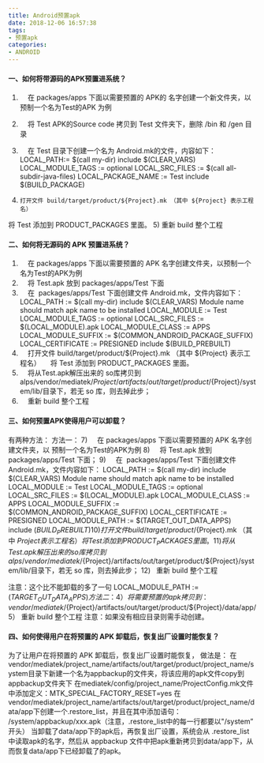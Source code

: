 ```yaml
---
title: Android预置apk
date: 2018-12-06 16:57:38
tags:
- 预置apk
categories:
- ANDROID
---
```

#### 一、如何将带源码的APK预置进系统？
1)     在 packages/apps 下面以需要预置的 APK的 名字创建一个新文件夹，以预制一个名为Test的APK 为例
2)     将 Test APK的Source code 拷贝到 Test 文件夹下，删除 /bin 和 /gen 目录
3)     在 Test 目录下创建一个名为 Android.mk的文件，内容如下：
LOCAL_PATH:= $(call my-dir)
include $(CLEAR_VARS)
LOCAL_MODULE_TAGS := optional
LOCAL_SRC_FILES := $(call all-subdir-java-files)
LOCAL_PACKAGE_NAME := Test
include $(BUILD_PACKAGE)

4)     打开文件 build/target/product/${Project}.mk （其中 ${Project} 表示工程名）
将 Test 添加到 PRODUCT_PACKAGES 里面。
5)     重新 build 整个工程

#### 二、如何将无源码的 APK 预置进系统？
1)     在 packages/apps 下面以需要预置的 APK 名字创建文件夹，以预制一个名为Test的APK为例
2)     将 Test.apk 放到 packages/apps/Test 下面
3)     在  packages/apps/Test 下面创建文件 Android.mk，文件内容如下：
LOCAL_PATH := $(call my-dir)
include $(CLEAR_VARS)
Module name should match apk name to be installed
LOCAL_MODULE := Test
LOCAL_MODULE_TAGS := optional
LOCAL_SRC_FILES := $(LOCAL_MODULE).apk
LOCAL_MODULE_CLASS := APPS
LOCAL_MODULE_SUFFIX := $(COMMON_ANDROID_PACKAGE_SUFFIX)
LOCAL_CERTIFICATE := PRESIGNED
include $(BUILD_PREBUILT)
 
4)     打开文件 build/target/product/${Project}.mk （其中 ${Project} 表示工程名）
    将 Test 添加到 PRODUCT_PACKAGES 里面。
5)     将从Test.apk解压出来的 so库拷贝到alps/vendor/mediatek/${Project}/artifacts/out/target/product/${Project}/system/lib/目录下，若无 so 库，则去掉此步；
6)     重新 build 整个工程

#### 三、如何预置APK使得用户可以卸载？
有两种方法：
方法一：
7)     在 packages/apps 下面以需要预置的 APK 名字创建文件夹，以 预制一个名为Test的APK为例
8)     将 Test.apk 放到 packages/apps/Test 下面；
9)     在  packages/apps/Test 下面创建文件 Android.mk，文件内容如下：
LOCAL_PATH := $(call my-dir)
include $(CLEAR_VARS)
Module name should match apk name to be installed
LOCAL_MODULE := Test
LOCAL_MODULE_TAGS := optional
LOCAL_SRC_FILES := $(LOCAL_MODULE).apk
LOCAL_MODULE_CLASS := APPS
LOCAL_MODULE_SUFFIX := $(COMMON_ANDROID_PACKAGE_SUFFIX)
LOCAL_CERTIFICATE := PRESIGNED
LOCAL_MODULE_PATH := $(TARGET_OUT_DATA_APPS)
include $(BUILD_PREBUILT)
 
10)   打开文件 build/target/product/${Project}.mk （其中 ${Project} 表示工程名）
    将 Test 添加到 PRODUCT_PACKAGES 里面。
11)   将从Test.apk解压出来的 so库拷贝到alps/vendor/mediatek/${Project}/artifacts/out/target/product/${Project}/system/lib/目录下，若无 so 库，则去掉此步；
12)   重新 build 整个工程

注意：这个比不能卸载的多了一句
LOCAL_MODULE_PATH := $(TARGET_OUT_DATA_APPS)
 
方法二：
4） 将需要预置的 apk 拷贝到：
vendor/mediatek/${Project}/artifacts/out/target/product/${Project}/data/app/
5） 重新 build 整个工程
注意：如果没有相应目录则需手动创建。

#### 四、如何使得用户在将预置的 APK 卸载后，恢复出厂设置时能恢复？
为了让用户在将预置的 APK 卸载后，恢复出厂设置时能恢复，
做法是：
在vendor/mediatek/project_name/artifacts/out/target/product/project_name/system目录下新建一个名为appbackup的文件夹，将该应用的apk文件copy到appbackup文件夹下
在mediatek/config/project_name/ProjectConfig.mk文件中添加定义：MTK_SPECIAL_FACTORY_RESET=yes
在vendor/mediatek/project_name/artifacts/out/target/product/project_name/data/app下创建一个.restore_list，并且在其中添加语句：
/system/appbackup/xxx.apk（注意，.restore_list中的每一行都要以"/system” 开头）
当卸载了data/app下的apk后，再恢复出厂设置，系统会从 .restore_list 中读取apk的名字，然后从 appbackup 文件中把apk重新拷贝到data/app下，从而恢复data/app下已经卸载了的apk。

